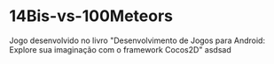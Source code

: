 # 14Bis-vs-100Meteors
Jogo desenvolvido no livro "Desenvolvimento de Jogos para Android: Explore sua imaginação com o framework Cocos2D"
asdsad
